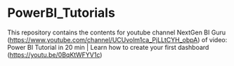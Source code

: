 # PowerBI_Tutorials
This repository contains the contents for youtube channel NextGen BI Guru (https://www.youtube.com/channel/UCUvolm1ca_PjLLtCYH_obpA) of video: Power BI Tutorial in 20 min | Learn how to create your first dashboard  (https://youtu.be/0BqKtWFYV1c)
